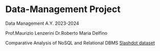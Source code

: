 # Data-Management Project
Data Management A.Y. 2023-2024

Prof.Maurizio Lenzerini
Dr.Roberto Maria Delfino

Comparative Analysis of NoSQL and Relational DBMS
[Slashdot dataset ](https://snap.stanford.edu/data/soc-Slashdot0902.html)

